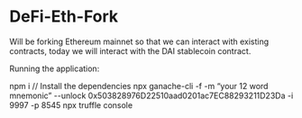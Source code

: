 # DeFi-Eth-Fork

Will be forking Ethereum mainnet so that we can interact with existing contracts, today we will interact with the DAI stablecoin contract.

Running the application:

npm i // Install the dependencies
npx ganache-cli -f <Your INFURA URL> -m “your 12 word mnemonic” --unlock 0x503828976D22510aad0201ac7EC88293211D23Da -i 9997 -p 8545
npx truffle console
